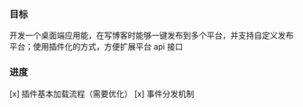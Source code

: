 
### 目标

开发一个桌面端应用能，在写博客时能够一键发布到多个平台，并支持自定义发布平台；使用插件化的方式，方便扩展平台 api 接口

### 进度

[x] 插件基本加载流程（需要优化）
[x] 事件分发机制
